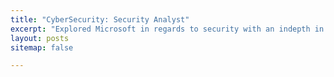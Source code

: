 ```yaml
---
title: "CyberSecurity: Security Analyst"
excerpt: "Explored Microsoft in regards to security with an indepth in Microsoft Sentinel and Microsoft Defender"
layout: posts
sitemap: false

---
```


